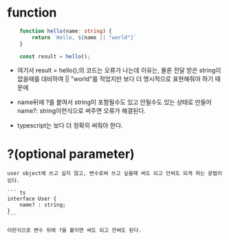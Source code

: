 # function

``` ts
    function hello(name: string) {
        return `Hello, ${name || "world"}`
    }

    const result = hello();
```

- 여기서 result = hello();의 코드는 오류가 나는데 이유는, 물론 전달 받은 string이 없을때를 대비하여 || "world"를 적었지만 보다 더 명시적으로 표현해줘야 하기 때문에

- name뒤에 ?를 붙여서 string이 포함될수도 있고 안될수도 있는 상태로 만들어 name?: string이런식으로 써주면 오류가 해결된다.

- typescript는 보다 더 정확히 써줘야 한다.

# ?(optional parameter)

    user object에 쓰고 싶지 않고, 변수로써 쓰고 싶을때 써도 되고 안써도 되게 하는 문법이 있다.

    ``` ts
    interface User {
        name? : string;
    }
    ```

    이런식으로 변수 뒤에 ?을 붙이면 써도 되고 안써도 된다.